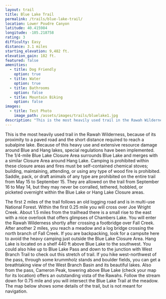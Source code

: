 ```yaml
---
layout: trail
title: Blue Lake Trail
permalink: /trails/blue-lake-trail/
location: Lower Poudre Canyon
latitude: 40.415984
longitude: -105.218758
rating: 3
difficulty: Easy
distance: 3.1 miles
starting_elevation: 9,482 ft.
elevation_gain: 182 ft.
featured: false
amenities:
  - title: Dog Friendly
    option: true
  - title: Water
    option: true
  - title: Bathrooms
    option: false
  - title: Mountain Biking
    option: false
images:
  - title: Test Photo
    image_path: /assets/images/trails/bluelake1.jpg
description: "This is the most heavily used trail in the Rawah Wilderness, because of its proximity to a paved road and the short distance required to reach a subalpine lake. Because of this heavy use and extensive resource damage around Blue and Hang lakes, special regulations have been implemented. The 1/4-mile Blue Lake Closure Area surrounds Blue Lake and merges with a similar Closure Area around Hang Lake."
---
```


This is the most heavily used trail in the Rawah Wilderness, because of its proximity to a paved road and the short distance required to reach a subalpine lake. Because of this heavy use and extensive resource damage around Blue and Hang lakes, special regulations have been implemented. The 1/4-mile Blue Lake Closure Area surrounds Blue Lake and merges with a similar Closure Area around Hang Lake. Camping is prohibited within these closure areas and fires must be self-contained chemical stoves; building, maintaining, attending, or using any type of wood fire is prohibited. Saddle, pack, or draft animals of any type are prohibited on the entire trail from May 15 to September 15. They are allowed on the trail from September 16 to May 14, but they may never be corralled, tethered, hobbled, or picketed overnight within the Blue Lake or Hang Lake Closure areas.

The first 2 miles of the trail follows an old logging road and is in multi-use National Forest. Within the first 0.25 mile you will cross over Joe Wright Creek. About 1.5 miles from the trailhead there is a small rise to the east with a nice overlook that offers glimpses of Chambers Lake. You will enter the Rawah Wilderness shortly after crossing a footbridge over Fall Creek. After another 2 miles, you reach a meadow and a log bridge crossing the north branch of Fall Creek. If you are backpacking, look for a campsite here to avoid the heavy camping just outside the Blue Lake Closure Area. Hang Lake is located on a shelf 440 ft above Blue Lake to the southwest. You could also hike up to Blue Lake Pass and down to the junction with West Branch Trail to check out this stretch of trail. If you hike west-northwest of the pass, through some krummholz stands and boulder fields, you can get a breathtaking view of the West Branch Basin and its beautiful lakes. Also from the pass, Cameron Peak, towering above Blue Lake (check your map for its location) offers an outstanding vista of the Rawahs. Follow the stream down for 0.75 mile and you will intersect the Blue Lake Trail at the meadow. The map below shows some details of the trail, but is not meant for navigation.